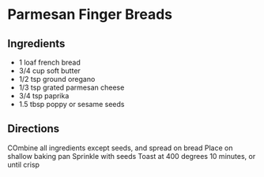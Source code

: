 # Parmesan Finger Breads

## Ingredients

* 1 loaf french bread
* 3/4 cup soft butter
* 1/2 tsp ground oregano
* 1/3 tsp grated parmesan cheese
* 3/4 tsp paprika
* 1.5 tbsp poppy or sesame seeds

## Directions

COmbine all ingredients except seeds, and spread on bread
Place on shallow baking pan
Sprinkle with seeds
Toast at 400 degrees 10 minutes, or until crisp
